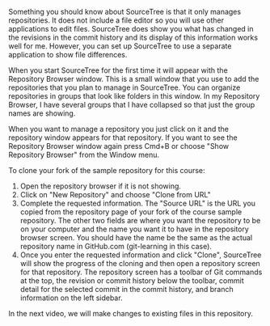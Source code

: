 Something you should know about SourceTree is that it only manages repositories. It does not include a file editor so you will use other applications to edit files. SourceTree does show you what has changed in the revisions in the commit history and its display of this information works well for me. However, you can set up SourceTree to use a separate application to show file differences.

When you start SourceTree for the first time it will appear with the Repository Browser window. This is a small window that you use to add the repositories that you plan to manage in SourceTree. You can organize repositories in groups that look like folders in this window. In my Repository Browser, I have several groups that I have collapsed so that just the group names are showing.

When you want to manage a repository you just click on it and the repository window appears for that repository. If you want to see the Repository Browser window again press Cmd+B or choose "Show Repository Browser" from the Window menu.

To clone your fork of the sample repository for this course:
1. Open the repository browser if it is not showing.
2. Click on "New Repository" and choose "Clone from URL"
3. Complete the requested information. The "Source URL" is the URL you copied from the repository page of your fork of the course sample repository. The other two fields are where you want the repository to be on your computer and the name you want it to have in the repository browser screen. You should have the name be the same as the actual repository name in GitHub.com (git-learning in this case).
4. Once you enter the requested information and click "Clone", SourceTree will show the progress of the cloning and then open a repository screen for that repository. The repository screen has a toolbar of Git commands at the top, the revision or commit history below the toolbar, commit detail for the selected commit in the commit history, and branch information on the left sidebar.

In the next video, we will make changes to existing files in this repository.
